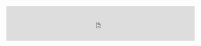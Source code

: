 <!DOCTYPE html>
<html>
<head>
<link rel="stylesheet" href="/assets/style.css">
</head>
<body>
<iframe src="https://john.citrons.xyz/embed?ref=www.lavignes.dev" style="margin-left:auto;display:block;margin-right:auto;max-width:732px;width:100%;height:94px;border:none;"></iframe>
